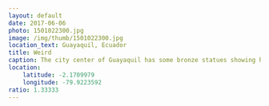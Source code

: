 ```yaml
---
layout: default
date: 2017-06-06
photo: 1501022300.jpg
image: /img/thumb/1501022300.jpg
location_text: Guayaquil, Ecuador
title: Weird
caption: The city center of Guayaquil has some bronze statues showing how was life few decades ago. That one was a kid cleaning shoes... to be honest I felt very unconfortable even if it was just a kid.
location:
    latitude: -2.1709979
    longitude: -79.9223592
ratio: 1.33333
---
```

